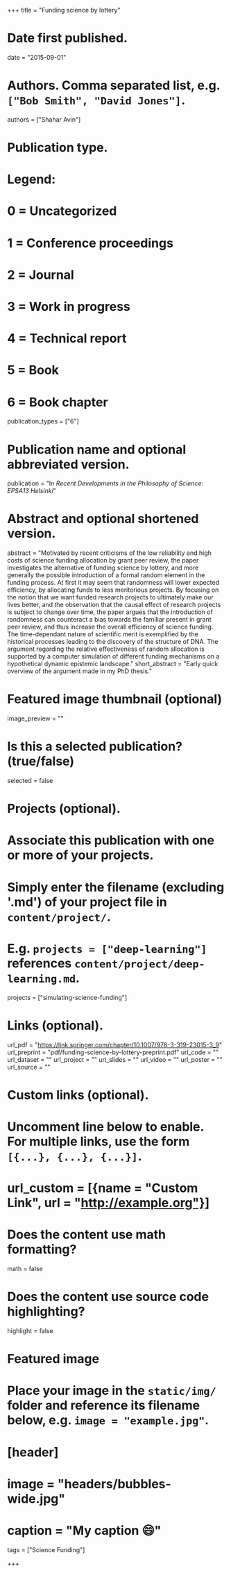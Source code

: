 +++
title = "Funding science by lottery"

# Date first published.
date = "2015-09-01"

# Authors. Comma separated list, e.g. `["Bob Smith", "David Jones"]`.
authors = ["Shahar Avin"]

# Publication type.
# Legend:
# 0 = Uncategorized
# 1 = Conference proceedings
# 2 = Journal
# 3 = Work in progress
# 4 = Technical report
# 5 = Book
# 6 = Book chapter
publication_types = ["6"]

# Publication name and optional abbreviated version.
publication = "In *Recent Developments in the Philosophy of Science: EPSA13 Helsinki*"

# Abstract and optional shortened version.
abstract = "Motivated by recent criticisms of the low reliability and high costs of science funding allocation by grant peer review, the paper investigates the alternative of funding science by lottery, and more generally the possible introduction of a formal random element in the funding process. At first it may seem that randomness will lower expected efficiency, by allocating funds to less meritorious projects. By focusing on the notion that we want funded research projects to ultimately make our lives better, and the observation that the causal effect of research projects is subject to change over time, the paper argues that the introduction of randomness can counteract a bias towards the familiar present in grant peer review, and thus increase the overall efficiency of science funding. The time-dependant nature of scientific merit is exemplified by the historical processes leading to the discovery of the structure of DNA. The argument regarding the relative effectiveness of random allocation is supported by a computer simulation of different funding mechanisms on a hypothetical dynamic epistemic landscape."
short_abstract = "Early quick overview of the argument made in my PhD thesis."

# Featured image thumbnail (optional)
image_preview = ""

# Is this a selected publication? (true/false)
selected = false

# Projects (optional).
#   Associate this publication with one or more of your projects.
#   Simply enter the filename (excluding '.md') of your project file in `content/project/`.
#   E.g. `projects = ["deep-learning"]` references `content/project/deep-learning.md`.
projects = ["simulating-science-funding"]

# Links (optional).
url_pdf = "https://link.springer.com/chapter/10.1007/978-3-319-23015-3_9"
url_preprint = "pdf/funding-science-by-lottery-preprint.pdf"
url_code = ""
url_dataset = ""
url_project = ""
url_slides = ""
url_video = ""
url_poster = ""
url_source = ""

# Custom links (optional).
#   Uncomment line below to enable. For multiple links, use the form `[{...}, {...}, {...}]`.
# url_custom = [{name = "Custom Link", url = "http://example.org"}]

# Does the content use math formatting?
math = false

# Does the content use source code highlighting?
highlight = false

# Featured image
# Place your image in the `static/img/` folder and reference its filename below, e.g. `image = "example.jpg"`.
# [header]
# image = "headers/bubbles-wide.jpg"
# caption = "My caption 😄"

tags = ["Science Funding"]

+++

